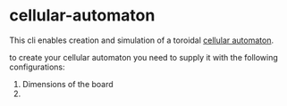 # cellular-automaton

This cli enables creation and simulation of a toroidal [cellular automaton](https://mathworld.wolfram.com/CellularAutomaton.html "Cellular Automaton - Wolfram"). 

to create your cellular automaton you need to supply it with the following configurations:
1. Dimensions of the board
2. 
